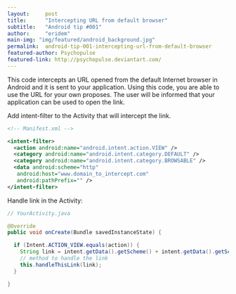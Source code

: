 ```yaml
---
layout:     post
title:      "Intercepting URL from default browser"
subtitle:   "Android tip #001"
author:     "eridem"
main-img: "img/featured/android_background.jpg"
permalink:  android-tip-001-intercepting-url-from-default-browser
featured-author: Psychopulse
featured-link: http://psychopulse.deviantart.com/
---
```


This code intercepts an URL opened from the default Internet browser in Android and it is sent to your application. Using this code, you are able to use the URL for your own proposes. The user will be informed that your application can be used to open the link.

Add intent-filter to the Activity that will intercept the link.

```xml
<!-- Manifest.xml -->

<intent-filter>
  <action android:name="android.intent.action.VIEW" />
  <category android:name="android.intent.category.DEFAULT" />
  <category android:name="android.intent.category.BROWSABLE" />
  <data android:scheme="http"
   android:host="www.domain_to_intercept.com"
   android:pathPrefix="" />
</intent-filter>
```

Handle link in the Activity:

```java
// YourActivity.java

@Override
public void onCreate(Bundle savedInstanceState) {

  if (Intent.ACTION_VIEW.equals(action)) {
    String link = intent.getData().getScheme() + intent.getData().getSchemeSpecificPart();
    // method to handle the link
    this.handleThisLink(link);
  }

}
```